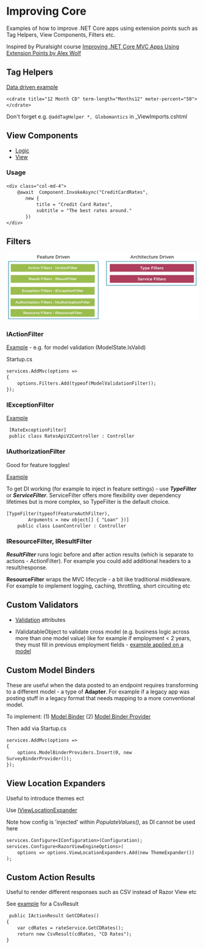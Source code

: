 # Improving Core

Examples of how to improve .NET Core apps using extension points such as Tag Helpers, View Components, Filters etc. 

Inspired by Pluralsight 
course [Improving .NET Core MVC Apps Using Extension Points by Alex Wolf](https://app.pluralsight.com/library/courses/dotnet-core-mvc-apps-extensions/table-of-contents)

## Tag Helpers

[Data driven example](https://github.com/teksidia/ImprovingCore/blob/master/Globomantics/TagHelpers/CDTagHelper.cs)

```
<cdrate title="12 Month CD" term-length="Months12" meter-percent="50"></cdrate>
```

Don't forget e.g. ```@addTagHelper *, Globomantics``` in _ViewImports.cshtml

## View Components

* [Logic](https://github.com/teksidia/ImprovingCore/blob/master/Globomantics/Components/CreditCardRatesViewComponent.cs)
* [View](https://github.com/teksidia/ImprovingCore/blob/master/Globomantics/Views/Shared/Components/CreditCardRates/Default.cshtml)

### Usage

```
<div class="col-md-4">
    @await  Component.InvokeAsync("CreditCardRates",
       new {
           title = "Credit Card Rates",
           subtitle = "The best rates around."
       })
</div>
```

## Filters

![filter types](https://raw.githubusercontent.com/teksidia/ImprovingCore/master/_help_resources/filters.PNG)

### IActionFilter

[Example](https://github.com/teksidia/ImprovingCore/blob/master/Globomantics/Filters/ModelValidationFilter.cs) - e.g. for model validation (ModelState.IsValid)

Startup.cs
```
services.AddMvc(options =>
{
    options.Filters.Add(typeof(ModelValidationFilter));
});
```

### IExceptionFilter

[Example](https://github.com/teksidia/ImprovingCore/blob/master/Globomantics/Filters/RateExceptionFilter.cs)

```
 [RateExceptionFilter]
 public class RatesApiV2Controller : Controller
```

### IAuthorizationFilter

Good for feature toggles!

[Example](https://github.com/teksidia/ImprovingCore/blob/master/Globomantics/Filters/FeatureAuthFilter.cs)

To get DI working (for example to inject in feature settings) - use ***TypeFilter*** or ***ServiceFilter***. ServiceFilter offers more flexibility over dependency lifetimes but is more complex, so TypeFilter is the default choice.

```
[TypeFilter(typeof(FeatureAuthFilter),
        Arguments = new object[] { "Loan" })]
    public class LoanController : Controller
```

### IResourceFilter, IResultFilter

***ResultFilter*** runs logic before and after action results (which is separate to actions - ActionFilter). For example you could add additional headers to a result/response.

**ResourceFilter** wraps the MVC lifecycle - a bit like traditional middleware. For example to implement logging, caching, throttling, short circuiting etc

## Custom Validators

* [Validation](https://github.com/teksidia/ImprovingCore/blob/master/Globomantics.Core/Validation/AgeValidator.cs) attributes

* IValidatableObject to validate cross model (e.g. business logic across more than one model value) like for example if employment < 2 years, they must fill in previous employment fields - [example applied on a model](https://github.com/teksidia/ImprovingCore/blob/master/Globomantics.Core/Models/Employment.cs)

## Custom Model Binders

These are useful when the data posted to an endpoint requires transforming to a different model - a type of **Adapter**. For example if a legacy app was posting stuff in a legacy format that needs mapping to a more conventional model.

To implement: (1) [Model Binder](https://github.com/teksidia/ImprovingCore/blob/master/Globomantics/Binders/SurveyBinder.cs) (2) [Model Binder Provider](https://github.com/teksidia/ImprovingCore/blob/master/Globomantics/Binders/SurveyBinderProvider.cs)

Then add via Startup.cs

```
services.AddMvc(options =>
{
    options.ModelBinderProviders.Insert(0, new SurveyBinderProvider());
});
```

## View Location Expanders

Useful to introduce themes ect

Use [IViewLocationExpander](https://github.com/teksidia/ImprovingCore/blob/master/Globomantics/Theme/ThemeExpander.cs)

Note how config is 'injected' within _PopulateValues()_, as DI cannot be used here

```
services.Configure<IConfiguration>(Configuration);
services.Configure<RazorViewEngineOptions>(
    options => options.ViewLocationExpanders.Add(new ThemeExpander())
);
 ```

## Custom Action Results

Useful to render different responses such as CSV instead of Razor View etc

See [example](https://github.com/teksidia/ImprovingCore/blob/master/Globomantics/ActionResults/CsvResult.cs) for a CsvResult

```
 public IActionResult GetCDRates()
{
    var cdRates = rateService.GetCDRates();
    return new CsvResult(cdRates, "CD Rates");
}
```
